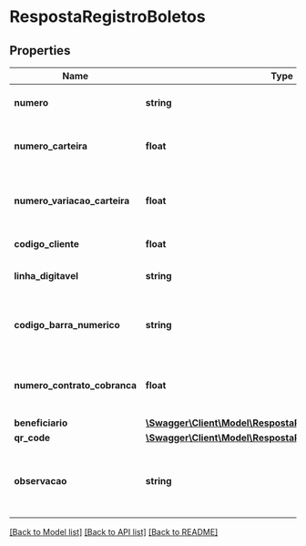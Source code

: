 # RespostaRegistroBoletos

## Properties
Name | Type | Description | Notes
------------ | ------------- | ------------- | -------------
**numero** | **string** | Identificador exclusivo do boleto. | [optional] 
**numero_carteira** | **float** | Número da carteira do convênio de cobrança | [optional] 
**numero_variacao_carteira** | **float** | Número da variação da carteira do convênio de cobrança | [optional] 
**codigo_cliente** | **float** | Identificação do cliente. | [optional] 
**linha_digitavel** | **string** | Linha digitável do boleto. | [optional] 
**codigo_barra_numerico** | **string** | Define o código de barras numérico do boleto. | [optional] 
**numero_contrato_cobranca** | **float** | Define o número do contrato de cobrança do boleto. | [optional] 
**beneficiario** | [**\Swagger\Client\Model\RespostaRegistroBoletosBeneficiario**](RespostaRegistroBoletosBeneficiario.md) |  | [optional] 
**qr_code** | [**\Swagger\Client\Model\RespostaRegistroBoletosQrCode**](RespostaRegistroBoletosQrCode.md) |  | [optional] 
**observacao** | **string** | Orienta quanto ao registro do boleto e o não envio por email. | [optional] 

[[Back to Model list]](../../README.md#documentation-for-models) [[Back to API list]](../../README.md#documentation-for-api-endpoints) [[Back to README]](../../README.md)

